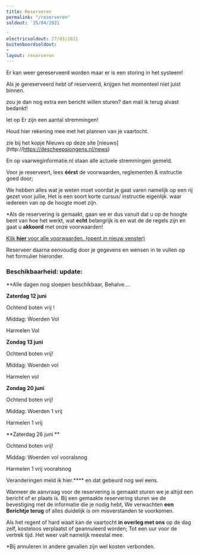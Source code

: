 ```yaml
---
title: Reserveren
permalink: "/reserveren"
soldout: '25/04/2021

'
electricsoldout: 27/03/2021
buitenboordsoldout:
- 
layout: reserveren
---
```


Er kan weer gereserveerd worden 
maar er is een storing in het systeem!

Als je gereserveerd hebt of reserveerd,
krijgen het momenteel niet juist binnen.

zou je dan nog extra een bericht willen sturen?
dan mail ik terug 
alvast bedankt!


let op Er zijn een aantal stremmingen! 

Houd hier rekening mee met het plannen van je vaartocht.

zie bij het kopje Nieuws op deze site [nieuws] (http://https://descheepsjongens.nl/news) 

En op vaarweginformatie.nl staan alle actuele stremmingen gemeld.

Voor je reserveert, lees **éérst** de voorwaarden, reglementen & instructie goed door; [](https://descheepsjongens.nl/voorwaarden)
   
We hebben alles wat je weten moet voordat je gaat varen namelijk op een rij gezet voor jullie, Het is een soort korte cursus/ instructie eigenlijk.
waar iedereen van op de hoogte moet zijn.

*Als de reservering is gemaakt, gaan we er dus vanuit dat u op de hoogte bent van hoe het werkt, wat **echt** belangrijk is en wat de de regels zijn en gaat u **akkoord** met onze voorwaarden!

[Klik **hier** voor alle voorwaarden. (opent in nieuw venster)](http://descheepsjongens.nl/voorwaarden)


Reserveer daarna eenvoudig door je gegevens en wensen in te vullen op het formulier hieronder.

### Beschikbaarheid: update: 

**Alle dagen nog sloepen beschikbaar, Behalve....


**Zaterdag 12 juni**

Ochtend boten vrij !

Middag:
Woerden  Vol 

Harmelen Vol

**Zondag 13 juni**

Ochtend boten vrij!

Middag: Woerden vol 

Harmelen vol

**Zondag 20 juni**

Ochtend boten vrij!

Middag: Woerden 1 vrij

Harmelen 1 vrij

**Zaterdag 26 juni **

Ochtend boten vrij!

Middag: Woerden vol  vooralsnog

Harmelen 1 vrij vooralsnog 


Veranderingen meld ik hier.**** en dat gebeurd nog wel eens.

Wanneer de aanvraag voor de reservering is gemaakt sturen we je altijd een bericht of er plaats is.
Bij een gemaakte reservering sturen we de bevestiging met de informatie die je nodig hebt,
We verwachten **een Berichtje terug** of alles duidelijk is om misverstanden te voorkomen.

Als het regent of hard waait kan de vaartocht **in overleg met ons** op de dag zelf, kosteloos verplaatst of geannuleerd worden; Tot een uur voor de vertrek tijd. Het weer valt namelijk meestal mee.

*Bij annuleren in andere gevallen zijn wel kosten verbonden.